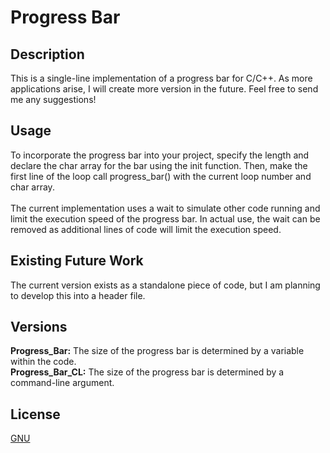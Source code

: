 # Progress Bar
## Description
This is a single-line implementation of a progress bar for C/C++. As more applications arise, I will create more version in the future.
Feel free to send me any suggestions!

## Usage
To incorporate the progress bar into your project, specify the length and declare the char array for the bar using the init function. Then, make the first line of the loop call progress_bar() with the current loop number and char array.<br /><br />
The current implementation uses a wait to simulate other code running and limit the execution speed of the progress bar. In actual use, the wait can be removed as additional lines of code will limit the execution speed.

## Existing Future Work
The current version exists as a standalone piece of code, but I am planning to develop this into a header file.

## Versions
**Progress_Bar:** The size of the progress bar is determined by a variable within the code.<br />
**Progress_Bar_CL:** The size of the progress bar is determined by a command-line argument.

## License
[GNU](https://choosealicense.com/licenses/gpl-3.0/)
